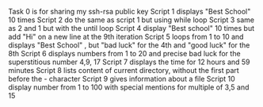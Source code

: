 Task 0 is for sharing my ssh-rsa public key 
Script 1 displays "Best School" 10 times 
Script 2 do the same as script 1 but using while loop
 Script 3 same as 2 and 1 but with the until loop
Script 4 display "Best school" 10 times but add "Hi" on a new line at the 9th iteration
 Script 5 loops from 1 to 10 and displays "Best School" , but "bad luck" for the 4th and "good luck" for the 8th 
Script 6 displays numbers from 1 to 20 and precise bad luck for the superstitious number 4,9, 17
Script 7 displays the time for 12 hours and 59 minutes
Script 8 lists content of current directory, without the first part before the - character
Script 9 gives information about a file
 Script 10 display number from 1 to 100 with special mentions for multiple of 3,5 and 15
